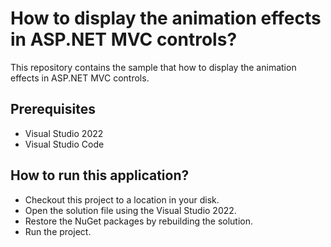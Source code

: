 # How to display the animation effects in ASP.NET MVC controls?

This repository contains the sample that how to display the animation effects in ASP.NET MVC controls.

## Prerequisites

* Visual Studio 2022
* Visual Studio Code

## How to run this application?

* Checkout this project to a location in your disk.
* Open the solution file using the Visual Studio 2022.
* Restore the NuGet packages by rebuilding the solution.
* Run the project.